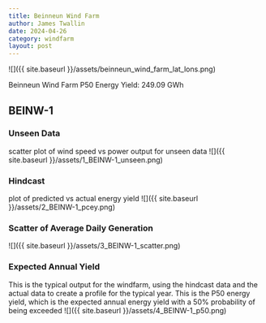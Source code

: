```yaml
---
title: Beinneun Wind Farm
author: James Twallin
date: 2024-04-26
category: windfarm
layout: post
---
```

![]({{ site.baseurl }}/assets/beinneun_wind_farm_lat_lons.png)

Beinneun Wind Farm P50 Energy Yield: 249.09 GWh

BEINW-1
-------------
### Unseen Data 
scatter plot of wind speed vs power output for unseen data
![]({{ site.baseurl }}/assets/1_BEINW-1_unseen.png)
### Hindcast 
plot of predicted vs actual energy yield
![]({{ site.baseurl }}/assets/2_BEINW-1_pcey.png)
### Scatter of Average Daily Generation 

![]({{ site.baseurl }}/assets/3_BEINW-1_scatter.png)
### Expected Annual Yield 
This is the typical output for the windfarm, using the hindcast data and the actual data to create a profile for the typical year. This is the P50 energy yield, which is the expected annual energy yield with a 50% probability of being exceeded
![]({{ site.baseurl }}/assets/4_BEINW-1_p50.png)

